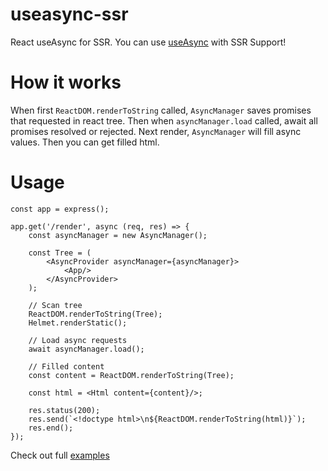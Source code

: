 # useasync-ssr
React useAsync for SSR. You can use [useAsync](https://github.com/streamich/react-use/blob/master/docs/useAsync.md) with SSR Support!

# How it works
When first `ReactDOM.renderToString` called, `AsyncManager` saves promises that requested in react tree. Then when `asyncManager.load` called, await all promises resolved or rejected. Next render, `AsyncManager` will fill async values. Then you can get filled html.

# Usage
```tsx
const app = express();

app.get('/render', async (req, res) => {
    const asyncManager = new AsyncManager();

    const Tree = (
        <AsyncProvider asyncManager={asyncManager}>
            <App/>
        </AsyncProvider>
    );

    // Scan tree
    ReactDOM.renderToString(Tree);
    Helmet.renderStatic();

    // Load async requests
    await asyncManager.load();

    // Filled content
    const content = ReactDOM.renderToString(Tree);

    const html = <Html content={content}/>;

    res.status(200);
    res.send(`<!doctype html>\n${ReactDOM.renderToString(html)}`);
    res.end();
});
```
Check out full [examples](https://github.com/Lunuy/useasync-ssr-examples)